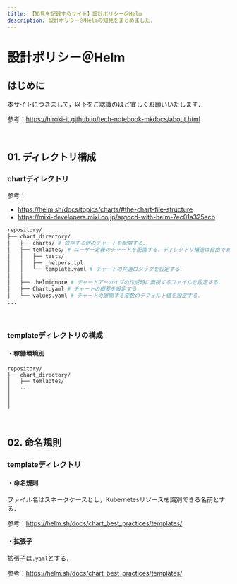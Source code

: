 ```yaml
---
title: 【知見を記録するサイト】設計ポリシー＠Helm
description: 設計ポリシー＠Helmの知見をまとめました．
---
```


# 設計ポリシー＠Helm

## はじめに

本サイトにつきまして，以下をご認識のほど宜しくお願いいたします．

参考：https://hiroki-it.github.io/tech-notebook-mkdocs/about.html

<br>

## 01. ディレクトリ構成 

### chartディレクトリ

参考：

- https://helm.sh/docs/topics/charts/#the-chart-file-structure
- https://mixi-developers.mixi.co.jp/argocd-with-helm-7ec01a325acb

```bash
repository/
├── chart_directory/
│   ├── charts/ # 依存する他のチャートを配置する．
│   ├── temlaptes/ # ユーザー定義のチャートを配置する．ディレクトリ構造は自由である．
│   │   ├── tests/
│   │   ├── _helpers.tpl
│   │   └── template.yaml # チャートの共通ロジックを設定する．
│   │
│   ├── .helmignore # チャートアーカイブの作成時に無視するファイルを設定する．
│   ├── Chart.yaml # チャートの概要を設定する．
│   └── values.yaml # チャートの展開する変数のデフォルト値を設定する．
...
```

<br>

### templateディレクトリの構成

#### ・稼働環境別

```
repository/
├── chart_directory/
│   ├── temlaptes/
│   ...
│
│
│
```

<br>

## 02. 命名規則

### templateディレクトリ

#### ・命名規則

ファイル名はスネークケースとし，Kubernetesリソースを識別できる名前とする．

参考：https://helm.sh/docs/chart_best_practices/templates/

#### ・拡張子

拡張子は```.yaml```とする．

参考：https://helm.sh/docs/chart_best_practices/templates/